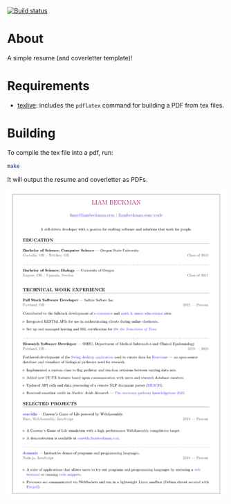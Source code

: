 [![Build status](https://github.com/lbeckman314/resume/actions/workflows/build.yml/badge.svg)](https://github.com/lbeckman314/resume/actions)

# About

A simple resume (and coverletter template)!

# Requirements

- [texlive](http://www.tug.org/texlive/): includes the `pdflatex` command for building a PDF from tex files.

# Building

To compile the tex file into a pdf, run:

```sh
make
```

It will output the resume and coverletter as PDFs.

![Resume](./resume.png)
